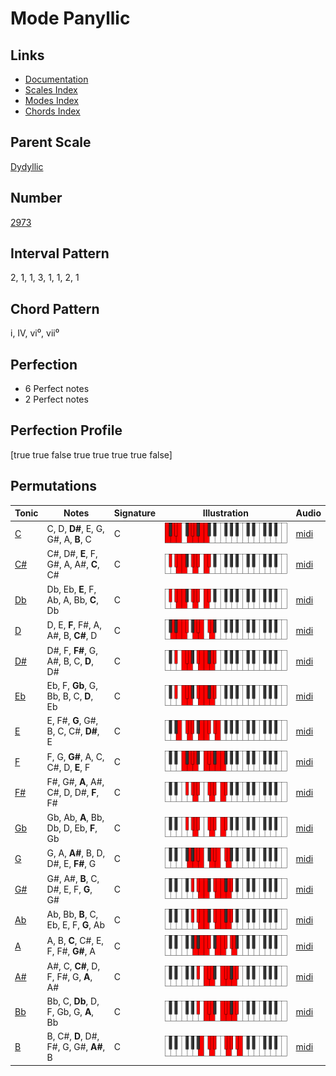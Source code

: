 # Mode Panyllic

## Links

- [Documentation](index.md)
- [Scales Index](Scales.md)
- [Modes Index](Modes.md)
- [Chords Index](Chords.md)

## Parent Scale

[Dydyllic](ScaleDydyllic.md)

## Number

[2973](https://ianring.com/musictheory/scales/2973)

## Interval Pattern

2, 1, 1, 3, 1, 1, 2, 1

## Chord Pattern

i, IV, vi⁰, vii⁰

## Perfection

- 6 Perfect notes
- 2 Perfect notes

## Perfection Profile

[true true false true true true true false]

## Permutations

| Tonic | Notes | Signature | Illustration | Audio |
|-------|-------|-----------|--------------|-------|
| [C](ModeCNaturalPanyllic.md) | C, D, **D#**, E, G, G#, A, **B**, C | C | ![CNaturalPanyllic](ModeCNaturalPanyllic.png) | [midi](https://github.com/edipermadi/music/blob/main/docs/ModeCNaturalPanyllic.mid?raw=true) |
| [C#](ModeCSharpPanyllic.md) | C#, D#, **E**, F, G#, A, A#, **C**, C# | C | ![CSharpPanyllic](ModeCSharpPanyllic.png) | [midi](https://github.com/edipermadi/music/blob/main/docs/ModeCSharpPanyllic.mid?raw=true) |
| [Db](ModeDFlatPanyllic.md) | Db, Eb, **E**, F, Ab, A, Bb, **C**, Db | C | ![DFlatPanyllic](ModeDFlatPanyllic.png) | [midi](https://github.com/edipermadi/music/blob/main/docs/ModeDFlatPanyllic.mid?raw=true) |
| [D](ModeDNaturalPanyllic.md) | D, E, **F**, F#, A, A#, B, **C#**, D | C | ![DNaturalPanyllic](ModeDNaturalPanyllic.png) | [midi](https://github.com/edipermadi/music/blob/main/docs/ModeDNaturalPanyllic.mid?raw=true) |
| [D#](ModeDSharpPanyllic.md) | D#, F, **F#**, G, A#, B, C, **D**, D# | C | ![DSharpPanyllic](ModeDSharpPanyllic.png) | [midi](https://github.com/edipermadi/music/blob/main/docs/ModeDSharpPanyllic.mid?raw=true) |
| [Eb](ModeEFlatPanyllic.md) | Eb, F, **Gb**, G, Bb, B, C, **D**, Eb | C | ![EFlatPanyllic](ModeEFlatPanyllic.png) | [midi](https://github.com/edipermadi/music/blob/main/docs/ModeEFlatPanyllic.mid?raw=true) |
| [E](ModeENaturalPanyllic.md) | E, F#, **G**, G#, B, C, C#, **D#**, E | C | ![ENaturalPanyllic](ModeENaturalPanyllic.png) | [midi](https://github.com/edipermadi/music/blob/main/docs/ModeENaturalPanyllic.mid?raw=true) |
| [F](ModeFNaturalPanyllic.md) | F, G, **G#**, A, C, C#, D, **E**, F | C | ![FNaturalPanyllic](ModeFNaturalPanyllic.png) | [midi](https://github.com/edipermadi/music/blob/main/docs/ModeFNaturalPanyllic.mid?raw=true) |
| [F#](ModeFSharpPanyllic.md) | F#, G#, **A**, A#, C#, D, D#, **F**, F# | C | ![FSharpPanyllic](ModeFSharpPanyllic.png) | [midi](https://github.com/edipermadi/music/blob/main/docs/ModeFSharpPanyllic.mid?raw=true) |
| [Gb](ModeGFlatPanyllic.md) | Gb, Ab, **A**, Bb, Db, D, Eb, **F**, Gb | C | ![GFlatPanyllic](ModeGFlatPanyllic.png) | [midi](https://github.com/edipermadi/music/blob/main/docs/ModeGFlatPanyllic.mid?raw=true) |
| [G](ModeGNaturalPanyllic.md) | G, A, **A#**, B, D, D#, E, **F#**, G | C | ![GNaturalPanyllic](ModeGNaturalPanyllic.png) | [midi](https://github.com/edipermadi/music/blob/main/docs/ModeGNaturalPanyllic.mid?raw=true) |
| [G#](ModeGSharpPanyllic.md) | G#, A#, **B**, C, D#, E, F, **G**, G# | C | ![GSharpPanyllic](ModeGSharpPanyllic.png) | [midi](https://github.com/edipermadi/music/blob/main/docs/ModeGSharpPanyllic.mid?raw=true) |
| [Ab](ModeAFlatPanyllic.md) | Ab, Bb, **B**, C, Eb, E, F, **G**, Ab | C | ![AFlatPanyllic](ModeAFlatPanyllic.png) | [midi](https://github.com/edipermadi/music/blob/main/docs/ModeAFlatPanyllic.mid?raw=true) |
| [A](ModeANaturalPanyllic.md) | A, B, **C**, C#, E, F, F#, **G#**, A | C | ![ANaturalPanyllic](ModeANaturalPanyllic.png) | [midi](https://github.com/edipermadi/music/blob/main/docs/ModeANaturalPanyllic.mid?raw=true) |
| [A#](ModeASharpPanyllic.md) | A#, C, **C#**, D, F, F#, G, **A**, A# | C | ![ASharpPanyllic](ModeASharpPanyllic.png) | [midi](https://github.com/edipermadi/music/blob/main/docs/ModeASharpPanyllic.mid?raw=true) |
| [Bb](ModeBFlatPanyllic.md) | Bb, C, **Db**, D, F, Gb, G, **A**, Bb | C | ![BFlatPanyllic](ModeBFlatPanyllic.png) | [midi](https://github.com/edipermadi/music/blob/main/docs/ModeBFlatPanyllic.mid?raw=true) |
| [B](ModeBNaturalPanyllic.md) | B, C#, **D**, D#, F#, G, G#, **A#**, B | C | ![BNaturalPanyllic](ModeBNaturalPanyllic.png) | [midi](https://github.com/edipermadi/music/blob/main/docs/ModeBNaturalPanyllic.mid?raw=true) |
